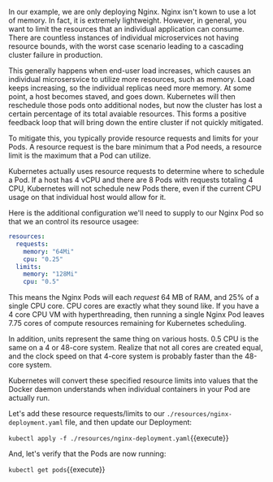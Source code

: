 In our example, we are only deploying Nginx. Nginx isn't kown to use a lot of memory. In fact, it is extremely lightweight. However, in general, you want to limit the resources that an individual application can consume. There are countless instances of individual microservices not having resource bounds, with the worst case scenario leading to a cascading cluster failure in production.

This generally happens when end-user load increases, which causes an individual microsersvice to utilize more resources, such as memory. Load keeps increasing, so the individual replicas need more memory. At some point, a host becomes staved, and goes down. Kubernetes will then reschedule those pods onto additional nodes, but now the cluster has lost a certain percentage of its total avaiable resources. This forms a positive feedback loop that will bring down the entire cluster if not quickly mitigated.

To mitigate this, you typically provide resource requests and limits for your Pods. A resource request is the bare minimum that a Pod needs, a resource limit is the maximum that a Pod can utilize.

Kubernetes actually uses resource requests to determine where to schedule a Pod. If a host has 4 vCPU and there are 8 Pods with requests totaling 4 CPU, Kubernetes will not schedule new Pods there, even if the current CPU usage on that individual host would allow for it.

Here is the additional configuration we'll need to supply to our Nginx Pod so that we an control its resource usagee:

```yaml
resources:
  requests:
    memory: "64Mi"
    cpu: "0.25"
  limits:
    memory: "128Mi"
    cpu: "0.5"
```

This means the Nginx Pods will each *request* 64 MB of RAM, and 25% of a single CPU core. CPU cores are exactly what they sound like. If you have a 4 core CPU VM with hyperthreading, then running a single Nginx Pod leaves 7.75 cores of compute resources remaining for Kubernetes scheduling.

In addition, units represent the same thing on various hosts. 0.5 CPU is the same on a 4 or 48-core system. Realize that not all cores are created equal, and the clock speed on that 4-core system is probably faster than the 48-core system.

Kubernetes will convert these specified resource limits into values that the Docker daemon understands when individual containers in your Pod are actually run.

Let's add these resource requests/limits to our `./resources/nginx-deployment.yaml` file, and then update our Deployment:

`kubectl apply -f ./resources/nginx-deployment.yaml`{{execute}}

And, let's verify that the Pods are now running:

`kubectl get pods`{{execute}}